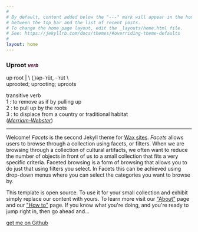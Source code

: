 ```yaml
---
#
# By default, content added below the "---" mark will appear in the home page
# between the top bar and the list of recent posts.
# To change the home page layout, edit the _layouts/home.html file.
# See: https://jekyllrb.com/docs/themes/#overriding-theme-defaults
#
layout: home
---
```


### Uproot <span style="color:#440027;font-size:small"><em>verb</em></span>

up·​root | \ (ˌ)əp-ˈrüt, -ˈru̇t \   
uprooted; uprooting; uproots   

transitive verb   
1 : to remove as if by pulling up   
2 : to pull up by the roots   
3 : to displace from a country or traditional habitat   
 (_[Merriam-Webster](https://www.merriam-webster.com/dictionary/uproot)_)   

---

Welcome! _Facets_ is the second Jekyll theme for [Wax sites](https://minicomp.github.io/wax/). _Facets_ allows users to browse through a collection using facets, or filters. When we are browsing through a collection of cultural artifacts, we often want to reduce the number of objects in front of us to a small collection that fits a very specific criteria. Faceted browsing is a form of browsing that allows you to do just that using filters you select. In Facets this can be achieved using drop-down menus where you can select the categories you want to browse by.

This template is open source. To use it for your small collection and exhibit simply replace our content with yours. To learn more visit our ["About"]({{site.baseurl}}/about/) page and our ["How to"]({{site.baseurl}}/learning/) page. If you know what you're doing, and you're ready to jump right in, then go ahead and...

<div class="text-center"><a class="action-button btn" href="https://github.com/minicomp/wax-facets/" target="_blank" role="button">get me on Github</a></div>
